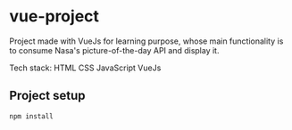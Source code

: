 # vue-project

Project made with VueJs for learning purpose, whose main functionality is to consume Nasa's picture-of-the-day API and display it.

Tech stack: 
HTML
CSS
JavaScript
VueJs



## Project setup
```
npm install
```

